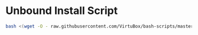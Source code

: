 # Unbound Install Script

```bash
bash <(wget -O - raw.githubusercontent.com/VirtuBox/bash-scripts/master/apps/unbound/unbound.sh )
```
